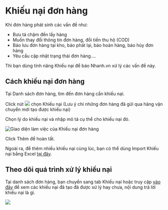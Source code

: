 # Khiếu nại đơn hàng

Khi đơn hàng phát sinh các vấn đề như:

- Bưu tá chậm đến lấy hàng
- Muốn thay đổi thông tin đơn hàng, đổi tiền thu hộ (COD)
- Báo lưu đơn hàng tại kho, báo phát lại, báo hoàn hàng, báo hủy đơn hàng
- Yêu cầu cập nhật trạng thái đơn hàng....

Thì bạn dùng tính năng Khiếu nại để báo Nhanh.vn xử lý các vấn đề này.

## Cách khiếu nại đơn hàng

Tại Danh sách đơn hàng, tìm đến đơn hàng cần khiếu nại.

Click nút ![](link) chọn Khiếu nại (Lưu ý chỉ những đơn hàng đã gửi qua hãng vận chuyển mới tạo được khiếu nại)

Chọn lý do khiếu nại và nhập mô tả cụ thể cho khiếu nại đó.

![Giao diện làm việc của Khiếu nại đơn hàng](https://raw.githubusercontent.com/nhanhapi/manual/master/docs/don-hang/img/khieu-nai-1.png)

Click Thêm để hoàn tất.

Ngoài ra, để thêm nhiều khiếu nại cùng lúc, bạn có thể dùng Import Khiếu nại bằng Excel [tại đây](link).

## Theo dõi quá trình xử lý khiếu nại

Tại danh sách đơn hàng, bạn chuyển sang tab Khiếu nại hoặc truy cập [vào đây](link) để xem các khiếu nại đã tạo đã được xử lý hay chưa, nội dung trả lời khiếu nại là gì.

![](https://raw.githubusercontent.com/nhanhapi/manual/master/docs/don-hang/img/khieu-nai-2.png)

